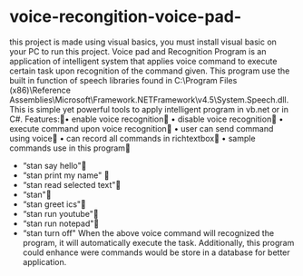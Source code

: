 # voice-recongition-voice-pad-
this project is made using visual basics, you must install visual basic on your PC to run this project.
Voice pad and Recognition Program is an application of intelligent system that applies voice command to execute certain task upon recognition of the command given. This program use the built in function of speech libraries found in C:\Program Files (x86)\Reference Assemblies\Microsoft\Framework\.NETFramework\v4.5\System.Speech.dll. This is simple yet powerful tools to apply intelligent program in vb.net or in C#.
Features:•
enable voice recognition
• disable voice recognition
• execute command upon voice recognition
• user can send command using voice
• can record all commands in richtextbox
• sample commands use in this program
- “stan say hello"
- “stan print my name"    
- “stan read selected text"   
- “stan"   
- “stan greet ics"  
- “stan run youtube"   
- “stan run notepad"   
- “stan turn off"
When the above voice command will recognized the program, it will automatically execute the task. Additionally, this program could enhance were commands would be store in a database for better application. 
